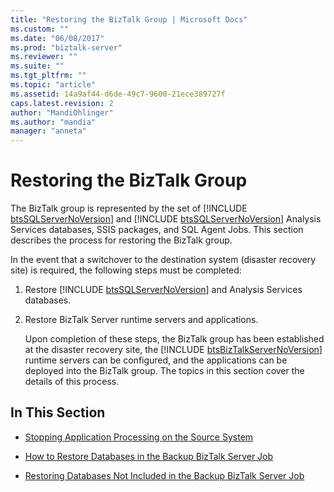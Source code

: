 ```yaml
---
title: "Restoring the BizTalk Group | Microsoft Docs"
ms.custom: ""
ms.date: "06/08/2017"
ms.prod: "biztalk-server"
ms.reviewer: ""
ms.suite: ""
ms.tgt_pltfrm: ""
ms.topic: "article"
ms.assetid: 14a9af44-d6de-49c7-9600-21ece389727f
caps.latest.revision: 2
author: "MandiOhlinger"
ms.author: "mandia"
manager: "anneta"
---
```

# Restoring the BizTalk Group
The BizTalk group is represented by the set of [!INCLUDE [btsSQLServerNoVersion](../includes/btssqlservernoversion-md.md)] and [!INCLUDE [btsSQLServerNoVersion](../includes/btssqlservernoversion-md.md)] Analysis Services databases, SSIS packages, and SQL Agent Jobs. This section describes the process for restoring the BizTalk group.  
  
 In the event that a switchover to the destination system (disaster recovery site) is required, the following steps must be completed:  
  
1. Restore [!INCLUDE [btsSQLServerNoVersion](../includes/btssqlservernoversion-md.md)] and Analysis Services databases.  
  
2. Restore BizTalk Server runtime servers and applications.  
  
   Upon completion of these steps, the BizTalk group has been established at the disaster recovery site, the [!INCLUDE [btsBizTalkServerNoVersion](../includes/btsbiztalkservernoversion-md.md)] runtime servers can be configured, and the applications can be deployed into the BizTalk group. The topics in this section cover the details of this process.  
  
## In This Section  
  
-   [Stopping Application Processing on the Source System](../technical-guides/stopping-application-processing-on-the-source-system.md)  
  
-   [How to Restore Databases in the Backup BizTalk Server Job](../technical-guides/how-to-restore-databases-in-the-backup-biztalk-server-job.md)  
  
-   [Restoring Databases Not Included in the Backup BizTalk Server Job](../technical-guides/restoring-databases-not-included-in-the-backup-biztalk-server-job.md)